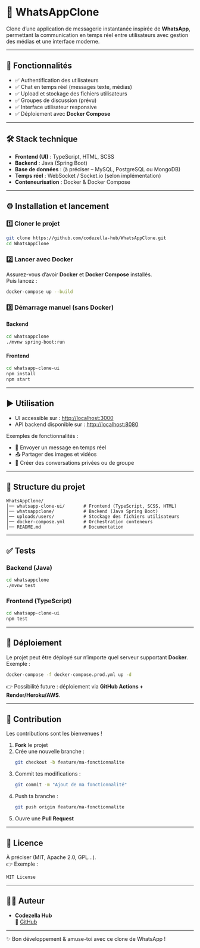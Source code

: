# 📱 WhatsAppClone

Clone d’une application de messagerie instantanée inspirée de **WhatsApp**, permettant la communication en temps réel entre utilisateurs avec gestion des médias et une interface moderne.

---

## 🚀 Fonctionnalités

- ✅ Authentification des utilisateurs
- ✅ Chat en temps réel (messages texte, médias)
- ✅ Upload et stockage des fichiers utilisateurs
- ✅ Groupes de discussion (prévu)
- ✅ Interface utilisateur responsive
- ✅ Déploiement avec **Docker Compose**

---

## 🛠️ Stack technique

- **Frontend (UI)** : TypeScript, HTML, SCSS  
- **Backend** : Java (Spring Boot)  
- **Base de données** : (à préciser – MySQL, PostgreSQL ou MongoDB)  
- **Temps réel** : WebSocket / Socket.io (selon implémentation)  
- **Conteneurisation** : Docker & Docker Compose  

---

## ⚙️ Installation et lancement

### 1️⃣ Cloner le projet
```bash
git clone https://github.com/codezella-hub/WhatsAppClone.git
cd WhatsAppClone
```

### 2️⃣ Lancer avec Docker
Assurez-vous d’avoir **Docker** et **Docker Compose** installés.  
Puis lancez :
```bash
docker-compose up --build
```

### 3️⃣ Démarrage manuel (sans Docker)
#### Backend
```bash
cd whatsappclone
./mvnw spring-boot:run
```

#### Frontend
```bash
cd whatsapp-clone-ui
npm install
npm start
```

---

## ▶️ Utilisation

- UI accessible sur : [http://localhost:3000](http://localhost:3000)  
- API backend disponible sur : [http://localhost:8080](http://localhost:8080)  

Exemples de fonctionnalités :
- 📩 Envoyer un message en temps réel
- 📤 Partager des images et vidéos
- 👥 Créer des conversations privées ou de groupe

---

## 📂 Structure du projet

```
WhatsAppClone/
│── whatsapp-clone-ui/       # Frontend (TypeScript, SCSS, HTML)
│── whatsappclone/           # Backend (Java Spring Boot)
│── uploads/users/           # Stockage des fichiers utilisateurs
│── docker-compose.yml       # Orchestration conteneurs
│── README.md                # Documentation
```

---

## ✅ Tests

### Backend (Java)
```bash
cd whatsappclone
./mvnw test
```

### Frontend (TypeScript)
```bash
cd whatsapp-clone-ui
npm test
```

---

## 🚀 Déploiement

Le projet peut être déployé sur n’importe quel serveur supportant **Docker**.  
Exemple :  
```bash
docker-compose -f docker-compose.prod.yml up -d
```

👉 Possibilité future : déploiement via **GitHub Actions + Render/Heroku/AWS**.

---

## 🤝 Contribution

Les contributions sont les bienvenues !  

1. **Fork** le projet  
2. Crée une nouvelle branche :  
   ```bash
   git checkout -b feature/ma-fonctionnalite
   ```
3. Commit tes modifications :  
   ```bash
   git commit -m "Ajout de ma fonctionnalité"
   ```
4. Push ta branche :  
   ```bash
   git push origin feature/ma-fonctionnalite
   ```
5. Ouvre une **Pull Request**

---

## 📄 Licence

À préciser (MIT, Apache 2.0, GPL…).  
👉 Exemple :  

```
MIT License
```

---

## 👨‍💻 Auteur

- **Codezella Hub**  
  🔗 [GitHub](https://github.com/codezella-hub)  

---

✨ Bon développement & amuse-toi avec ce clone de WhatsApp !
